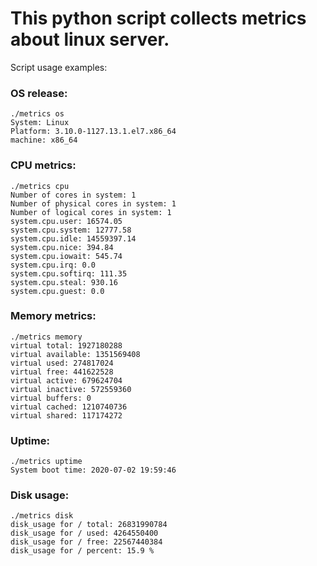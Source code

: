# This python script collects metrics about linux server. 
Script usage examples:

### OS release: ###
```
./metrics os
System: Linux
Platform: 3.10.0-1127.13.1.el7.x86_64
machine: x86_64
```
### CPU metrics: ###
```
./metrics cpu
Number of cores in system: 1
Number of physical cores in system: 1
Number of logical cores in system: 1
system.cpu.user: 16574.05
system.cpu.system: 12777.58
system.cpu.idle: 14559397.14
system.cpu.nice: 394.84
system.cpu.iowait: 545.74
system.cpu.irq: 0.0
system.cpu.softirq: 111.35
system.cpu.steal: 930.16
system.cpu.guest: 0.0
```

### Memory metrics: ###
```
./metrics memory
virtual total: 1927180288
virtual available: 1351569408
virtual used: 274817024
virtual free: 441622528
virtual active: 679624704
virtual inactive: 572559360
virtual buffers: 0
virtual cached: 1210740736
virtual shared: 117174272
```
### Uptime: ###
```
./metrics uptime
System boot time: 2020-07-02 19:59:46
```

### Disk usage: ###
```
./metrics disk
disk_usage for / total: 26831990784
disk_usage for / used: 4264550400
disk_usage for / free: 22567440384
disk_usage for / percent: 15.9 %
```
